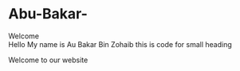 # Abu-Bakar-
Welcome 
<br>
Hello My name is Au Bakar Bin Zohaib this is code for small heading <p>Welcome to our website<p/>
